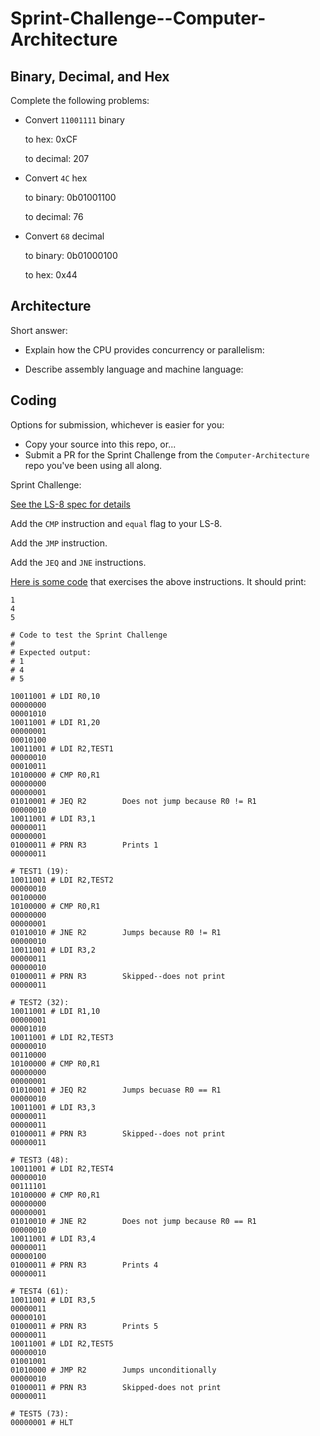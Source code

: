 # Sprint-Challenge--Computer-Architecture

## Binary, Decimal, and Hex

Complete the following problems:

* Convert `11001111` binary

    to hex: 0xCF

    to decimal: 207


* Convert `4C` hex

    to binary: 0b01001100

    to decimal: 76


* Convert `68` decimal

    to binary: 0b01000100

    to hex: 0x44


## Architecture

Short answer:

* Explain how the CPU provides concurrency or parallelism:

* Describe assembly language and machine language:


## Coding

Options for submission, whichever is easier for you:

* Copy your source into this repo, or...
* Submit a PR for the Sprint Challenge from the `Computer-Architecture` repo
  you've been using all along.

Sprint Challenge:

[See the LS-8 spec for details](https://github.com/LambdaSchool/Computer-Architecture/blob/master/LS8-SPEC.md)

Add the `CMP` instruction and `equal` flag to your LS-8.

Add the `JMP` instruction.

Add the `JEQ` and `JNE` instructions.


[Here is some code](sctest.ls8) that exercises the above instructions.
It should print:

```
1
4
5
```

```
# Code to test the Sprint Challenge
#
# Expected output:
# 1
# 4
# 5

10011001 # LDI R0,10
00000000
00001010
10011001 # LDI R1,20
00000001
00010100
10011001 # LDI R2,TEST1
00000010
00010011
10100000 # CMP R0,R1
00000000
00000001
01010001 # JEQ R2        Does not jump because R0 != R1
00000010
10011001 # LDI R3,1
00000011
00000001
01000011 # PRN R3        Prints 1
00000011

# TEST1 (19):
10011001 # LDI R2,TEST2
00000010
00100000
10100000 # CMP R0,R1
00000000
00000001
01010010 # JNE R2        Jumps because R0 != R1
00000010
10011001 # LDI R3,2
00000011
00000010
01000011 # PRN R3        Skipped--does not print
00000011

# TEST2 (32):
10011001 # LDI R1,10
00000001
00001010
10011001 # LDI R2,TEST3
00000010
00110000
10100000 # CMP R0,R1
00000000
00000001
01010001 # JEQ R2        Jumps becuase R0 == R1
00000010
10011001 # LDI R3,3
00000011
00000011
01000011 # PRN R3        Skipped--does not print
00000011

# TEST3 (48):
10011001 # LDI R2,TEST4
00000010
00111101
10100000 # CMP R0,R1
00000000
00000001
01010010 # JNE R2        Does not jump because R0 == R1
00000010
10011001 # LDI R3,4
00000011
00000100
01000011 # PRN R3        Prints 4
00000011

# TEST4 (61):
10011001 # LDI R3,5
00000011
00000101
01000011 # PRN R3        Prints 5
00000011
10011001 # LDI R2,TEST5
00000010
01001001
01010000 # JMP R2        Jumps unconditionally
00000010
01000011 # PRN R3        Skipped-does not print
00000011

# TEST5 (73):
00000001 # HLT
```

